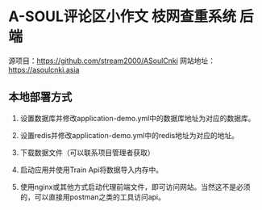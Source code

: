 
# A-SOUL评论区小作文 枝网查重系统  后端

源项目：https://github.com/stream2000/ASoulCnki
网站地址：https://asoulcnki.asia

## 本地部署方式

1. 设置数据库并修改application-demo.yml中的数据库地址为对应的数据库。

2. 设置redis并修改application-demo.yml中的redis地址为对应的地址。 

3. 下载数据文件（可以联系项目管理者获取）

4. 启动应用并使用Train Api将数据导入内存中。 

5. 使用nginx或其他方式启动代理前端文件，即可访问网站。当然这不是必须的，可以直接用postman之类的工具访问api。 